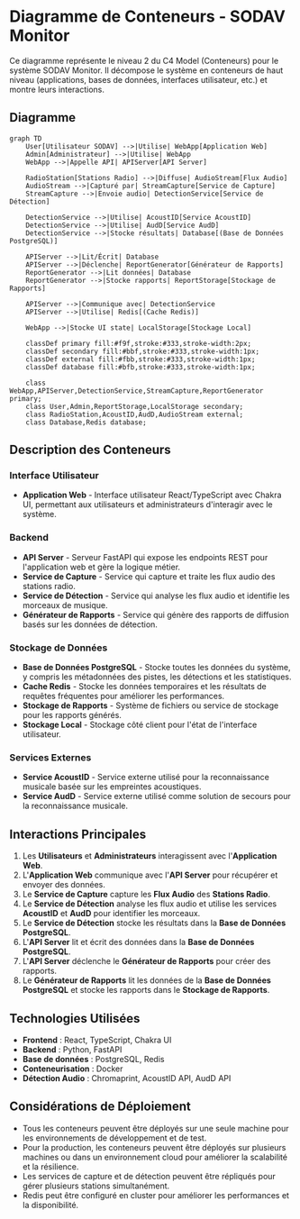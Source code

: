 # Diagramme de Conteneurs - SODAV Monitor

Ce diagramme représente le niveau 2 du C4 Model (Conteneurs) pour le système SODAV Monitor. Il décompose le système en conteneurs de haut niveau (applications, bases de données, interfaces utilisateur, etc.) et montre leurs interactions.

## Diagramme

```mermaid
graph TD
    User[Utilisateur SODAV] -->|Utilise| WebApp[Application Web]
    Admin[Administrateur] -->|Utilise| WebApp
    WebApp -->|Appelle API| APIServer[API Server]

    RadioStation[Stations Radio] -->|Diffuse| AudioStream[Flux Audio]
    AudioStream -->|Capturé par| StreamCapture[Service de Capture]
    StreamCapture -->|Envoie audio| DetectionService[Service de Détection]

    DetectionService -->|Utilise| AcoustID[Service AcoustID]
    DetectionService -->|Utilise| AudD[Service AudD]
    DetectionService -->|Stocke résultats| Database[(Base de Données PostgreSQL)]

    APIServer -->|Lit/Écrit| Database
    APIServer -->|Déclenche| ReportGenerator[Générateur de Rapports]
    ReportGenerator -->|Lit données| Database
    ReportGenerator -->|Stocke rapports| ReportStorage[Stockage de Rapports]

    APIServer -->|Communique avec| DetectionService
    APIServer -->|Utilise| Redis[(Cache Redis)]

    WebApp -->|Stocke UI state| LocalStorage[Stockage Local]

    classDef primary fill:#f9f,stroke:#333,stroke-width:2px;
    classDef secondary fill:#bbf,stroke:#333,stroke-width:1px;
    classDef external fill:#fbb,stroke:#333,stroke-width:1px;
    classDef database fill:#bfb,stroke:#333,stroke-width:1px;

    class WebApp,APIServer,DetectionService,StreamCapture,ReportGenerator primary;
    class User,Admin,ReportStorage,LocalStorage secondary;
    class RadioStation,AcoustID,AudD,AudioStream external;
    class Database,Redis database;
```

## Description des Conteneurs

### Interface Utilisateur

- **Application Web** - Interface utilisateur React/TypeScript avec Chakra UI, permettant aux utilisateurs et administrateurs d'interagir avec le système.

### Backend

- **API Server** - Serveur FastAPI qui expose les endpoints REST pour l'application web et gère la logique métier.
- **Service de Capture** - Service qui capture et traite les flux audio des stations radio.
- **Service de Détection** - Service qui analyse les flux audio et identifie les morceaux de musique.
- **Générateur de Rapports** - Service qui génère des rapports de diffusion basés sur les données de détection.

### Stockage de Données

- **Base de Données PostgreSQL** - Stocke toutes les données du système, y compris les métadonnées des pistes, les détections et les statistiques.
- **Cache Redis** - Stocke les données temporaires et les résultats de requêtes fréquentes pour améliorer les performances.
- **Stockage de Rapports** - Système de fichiers ou service de stockage pour les rapports générés.
- **Stockage Local** - Stockage côté client pour l'état de l'interface utilisateur.

### Services Externes

- **Service AcoustID** - Service externe utilisé pour la reconnaissance musicale basée sur les empreintes acoustiques.
- **Service AudD** - Service externe utilisé comme solution de secours pour la reconnaissance musicale.

## Interactions Principales

1. Les **Utilisateurs** et **Administrateurs** interagissent avec l'**Application Web**.
2. L'**Application Web** communique avec l'**API Server** pour récupérer et envoyer des données.
3. Le **Service de Capture** capture les **Flux Audio** des **Stations Radio**.
4. Le **Service de Détection** analyse les flux audio et utilise les services **AcoustID** et **AudD** pour identifier les morceaux.
5. Le **Service de Détection** stocke les résultats dans la **Base de Données PostgreSQL**.
6. L'**API Server** lit et écrit des données dans la **Base de Données PostgreSQL**.
7. L'**API Server** déclenche le **Générateur de Rapports** pour créer des rapports.
8. Le **Générateur de Rapports** lit les données de la **Base de Données PostgreSQL** et stocke les rapports dans le **Stockage de Rapports**.

## Technologies Utilisées

- **Frontend** : React, TypeScript, Chakra UI
- **Backend** : Python, FastAPI
- **Base de données** : PostgreSQL, Redis
- **Conteneurisation** : Docker
- **Détection Audio** : Chromaprint, AcoustID API, AudD API

## Considérations de Déploiement

- Tous les conteneurs peuvent être déployés sur une seule machine pour les environnements de développement et de test.
- Pour la production, les conteneurs peuvent être déployés sur plusieurs machines ou dans un environnement cloud pour améliorer la scalabilité et la résilience.
- Les services de capture et de détection peuvent être répliqués pour gérer plusieurs stations simultanément.
- Redis peut être configuré en cluster pour améliorer les performances et la disponibilité.
